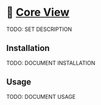 # 🔭 [Core View](https://github.com/illallangi/coreview)

TODO: SET DESCRIPTION

## Installation

TODO: DOCUMENT INSTALLATION

## Usage

TODO: DOCUMENT USAGE
